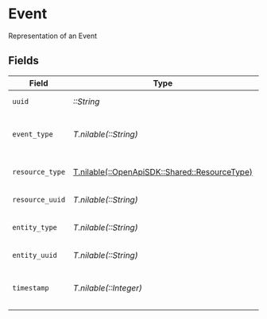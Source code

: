 # Event

Representation of an Event


## Fields

| Field                                                                                | Type                                                                                 | Required                                                                             | Description                                                                          |
| ------------------------------------------------------------------------------------ | ------------------------------------------------------------------------------------ | ------------------------------------------------------------------------------------ | ------------------------------------------------------------------------------------ |
| `uuid`                                                                               | *::String*                                                                           | :heavy_check_mark:                                                                   | Unique identifier for the event.                                                     |
| `event_type`                                                                         | *T.nilable(::String)*                                                                | :heavy_minus_sign:                                                                   | Description of the event (e.g., payroll.submitted, or company.form.signed).          |
| `resource_type`                                                                      | [T.nilable(::OpenApiSDK::Shared::ResourceType)](../../models/shared/resourcetype.md) | :heavy_minus_sign:                                                                   | Name of the parent resource of the described entity.                                 |
| `resource_uuid`                                                                      | *T.nilable(::String)*                                                                | :heavy_minus_sign:                                                                   | Unique identifier for the parent resource.                                           |
| `entity_type`                                                                        | *T.nilable(::String)*                                                                | :heavy_minus_sign:                                                                   | Name of the entity that the event corresponds to.                                    |
| `entity_uuid`                                                                        | *T.nilable(::String)*                                                                | :heavy_minus_sign:                                                                   | Unique identifier for the entity.                                                    |
| `timestamp`                                                                          | *T.nilable(::Integer)*                                                               | :heavy_minus_sign:                                                                   | Time at which this event was created. Measured in seconds since the Unix epoch.      |